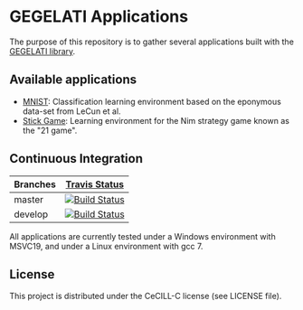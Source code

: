 # GEGELATI Applications

The purpose of this repository is to gather several applications built with the [GEGELATI library](https://github.com/gegelati/gegelati). 

## Available applications
* [MNIST](./mnist): Classification learning environment based on the eponymous data-set from LeCun et al.
* [Stick Game](./stick-game): Learning environment for the Nim strategy game known as the "21 game".

## Continuous Integration

| Branches | [Travis Status](https://travis-ci.com/gegelati/gegelati-apps) |
| ------------- |  ------------- |
| master  |  [![Build Status](https://travis-ci.com/gegelati/gegelati-apps.svg?branch=master)](https://travis-ci.com/gegelati/gegelati-apps/branches)  |
| develop  | [![Build Status](https://travis-ci.com/gegelati/gegelati-apps.svg?branch=develop)](https://travis-ci.com/gegelati/gegelati-apps/branches) |

All applications are currently tested under a Windows environment with MSVC19, and under a Linux environment with gcc 7.

## License

This project is distributed under the CeCILL-C license (see LICENSE file).
